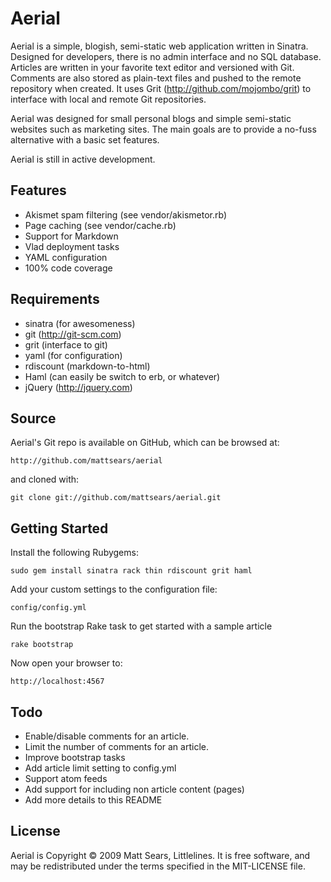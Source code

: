 Aerial
====

Aerial is a simple, blogish, semi-static web application written in Sinatra.
Designed for developers, there is no admin interface and no SQL database.
Articles are written in your favorite text editor and versioned with Git.
Comments are also stored as plain-text files and pushed to the remote
repository when created. It uses Grit (http://github.com/mojombo/grit) to
interface with local and remote Git repositories.

Aerial was designed for small personal blogs and simple semi-static websites
such as marketing sites. The main goals are to provide a no-fuss alternative
with a basic set features.

Aerial is still in active development.

## Features #################################################################

* Akismet spam filtering (see vendor/akismetor.rb)
* Page caching (see vendor/cache.rb)
* Support for Markdown
* Vlad deployment tasks
* YAML configuration
* 100% code coverage

## Requirements #############################################################

* sinatra (for awesomeness)
* git (http://git-scm.com)
* grit (interface to git)
* yaml (for configuration)
* rdiscount (markdown-to-html)
* Haml (can easily be switch to erb, or whatever)
* jQuery (http://jquery.com)

## Source ###################################################################

Aerial's Git repo is available on GitHub, which can be browsed at:

    http://github.com/mattsears/aerial

and cloned with:

    git clone git://github.com/mattsears/aerial.git

## Getting Started ###########################################################

Install the following Rubygems:

    sudo gem install sinatra rack thin rdiscount grit haml

Add your custom settings to the configuration file:

    config/config.yml

Run the bootstrap Rake task to get started with a sample article

    rake bootstrap

Now open your browser to:

    http://localhost:4567

## Todo  #####################################################################

* Enable/disable comments for an article.
* Limit the number of comments for an article.
* Improve bootstrap tasks
* Add article limit setting to config.yml
* Support atom feeds
* Add support for including non article content (pages)
* Add more details to this README
## License ###################################################################

Aerial is Copyright © 2009 Matt Sears, Littlelines. It is free software,
and may be redistributed under the terms specified in the MIT-LICENSE file.
